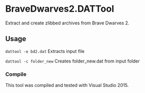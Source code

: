 # BraveDwarves2.DATTool
Extract and create zlibbed archives from Brave Dwarves 2.

## Usage

```dattool -e bd2.dat``` Extracts input file

```dattool -c folder_new``` Creates folder_new.dat from input folder


### Compile

This tool was compiled and tested with Visual Studio 2015.
